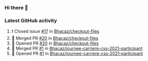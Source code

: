 ### Hi there 👋


### Latest GitHub activity
<!--START_SECTION:activity-->
1. ❗️ Closed issue [#17](https://github.com/Bhacaz/checkout-files/issues/17) in [Bhacaz/checkout-files](https://github.com/Bhacaz/checkout-files)
2. 🎉 Merged PR [#20](https://github.com/Bhacaz/checkout-files/pull/20) in [Bhacaz/checkout-files](https://github.com/Bhacaz/checkout-files)
3. 💪 Opened PR [#20](https://github.com/Bhacaz/checkout-files/pull/20) in [Bhacaz/checkout-files](https://github.com/Bhacaz/checkout-files)
4. 🎉 Merged PR [#1](https://github.com/Bhacaz/journee-carriere-css-2021-participant/pull/1) in [Bhacaz/journee-carriere-css-2021-participant](https://github.com/Bhacaz/journee-carriere-css-2021-participant)
5. 💪 Opened PR [#1](https://github.com/Bhacaz/journee-carriere-css-2021-participant/pull/1) in [Bhacaz/journee-carriere-css-2021-participant](https://github.com/Bhacaz/journee-carriere-css-2021-participant)
<!--END_SECTION:activity-->

<!--
**Bhacaz/bhacaz** is a ✨ _special_ ✨ repository because its `README.md` (this file) appears on your GitHub profile.

Here are some ideas to get you started:

- 🔭 I’m currently working on ...
- 🌱 I’m currently learning ...
- 👯 I’m looking to collaborate on ...
- 🤔 I’m looking for help with ...
- 💬 Ask me about ...
- 📫 How to reach me: ...
- 😄 Pronouns: ...
- ⚡ Fun fact: ...
-->
